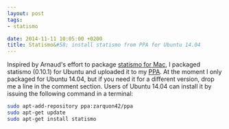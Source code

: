 ```yaml
---
layout: post
tags: 
- statismo 

date: 2014-11-11 10:05:00 +0200
title: Statismo&#58; install statismo from PPA for Ubuntu 14.04
---
```


Inspired by Arnaud's effort to package [statismo for Mac](https://groups.google.com/forum/#!topic/statismo-users/6awZIpduiZI), I packaged statismo (0.10.1) for Ubuntu and uploaded it to my [PPA](https://launchpad.net/~zarquon42/+archive/ubuntu/ppa). At the moment I only packaged for Ubuntu 14.04, but if you need it for a different version, drop me a line in the comment section.
Users of Ubuntu 14.04 can install it by issuing the following command in a terminal:


```bash
sudo apt-add-repository ppa:zarquon42/ppa
sudo apt-get update
sudo apt-get install statismo

```